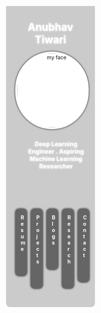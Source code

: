 <html>
<head>
<meta name="viewport" content="width=device-width, initial-scale=1" />
<meta charset="utf-8" />
<meta name="description" content="Anubhav Tiwari - Deep Learning Engineer . Aspiring Machine Learning Researcher">
<meta name="author" content="Anubhav Tiwari">
<title>
    Anubhav Tiwari
</title>
<link rel="stylesheet" href="./style.css" />
</head>
<body>
    <div id='banner'>
        <div id='top' class='sub_banner'>
            <h1 class='content' id='heading'>Anubhav Tiwari</h1>
            <div class='content' id='image'>
                <img src='./imgs/me.png' id='face' alt='my face' />
            </div>
            <h3 class='content' id='tagline'>Deep Learning Engineer . Aspiring Machine Learning Researcher</h1>
        </div>
        <div id='bottom' class='sub_banner'>
            <div id='sections' class='content'>
                <div class='clickable_neon_glow_card'>
                    <a href='https://drive.google.com/file/d/173OO2khxFVscL3880Rlipg8icywhW1nk/view?usp=sharing' target='_blank'>
                        <div class='section' id='resume'>
                            <div class='sub_section'>
                                <div class='section_elem'>
                                    Resume
                                </div>
                                <div class='section_elem'>
                                    <img src='./imgs/resume.png' alt='resume' class='section_img' />
                                </div>
                            </div>
                        </div>
                    </a>
                </div>
                <div class='clickable_neon_glow_card'>
                    <a href='https://github.com/abtExp' target='_blank'>
                        <div class='section' id='projects'>
                            <div class='sub_section'>
                                <div class='section_elem'>
                                    Projects
                                </div>
                                <div class='section_elem'>
                                    <img src='./imgs/projects.png' alt='projects' class='section_img' />
                                </div>
                            </div>
                        </div>
                    </a>
                </div>
                <div class='clickable_neon_glow_card'>
                    <a href='https://medium.com/expnotes' target='_blank'>
                        <div class='section' id='blogs'>
                            <div class='sub_section'>
                                <div class='section_elem'>
                                    Blogs
                                </div>
                                <div class='section_elem'>
                                    <img src='./imgs/blogs.png' alt='blogs' class='section_img' />
                                </div>
                            </div>
                        </div>
                    </a>
                </div>
                <div class='clickable_neon_glow_card'>
                    <a href='https://arxiv.org' target='_blank'>
                        <div class='section' id='research'>
                            <div class='sub_section'>
                                <div class='section_elem'>
                                    Research
                                </div>
                                <div class='section_elem'>
                                    <img src='./imgs/research.png' alt='research' class='section_img' />
                                </div>
                            </div>
                        </div>
                    </a>
                </div>
                <div class='clickable_neon_glow_card'>
                    <a href='https://linkedin.com/in/abtExp' target='_blank'>
                        <div class='section' id='contact'>
                            <div class='sub_section'>
                                <div class='section_elem'>
                                    Contact
                                </div>
                                <div class='section_elem'>
                                    <img src='./imgs/contact.png' alt='contact' class='section_img' />
                                </div>
                            </div>
                        </div>
                    </a>
                </div>
            </div>
        </div>
    </div>
    <style>
        * {
            box-sizing: border-box;
        }

        body {
            background: url('imgs/bg.jpg');
            background-size: cover;
            background-repeat: no-repeat;
            backdrop-filter: blur(2px);
            width: 100%;
            height: 100%;
            padding: 0px;
            margin: 0px;
            text-shadow: 0px 0px 5px #333;
            font-family: sans-serif;
        }

        #banner {
            margin: auto;
            text-align: center;
            display: flex;
            justify-content: center;
            flex-direction: column;
            border-radius: 0px 0px 10px 10px;
            background-color: rgba(0, 0, 0, 0.2);
            width: 60%;
            box-shadow: 0px 0px 400px 0px rgba(255, 255, 255, 0.479);
        }

        .sub_banner {
            flex: 1;
            display: flex;
            justify-content: center;
            flex-direction: column;
            padding: 25px;
        }

        .content {
            width: 100%;
            padding: 15px;
            margin: auto;
            flex: 1;
        }

        #image {
            width: 200px;
            height: 200px;
            border-radius: 200px;
            box-shadow: 0px 0px 5px 0px rgb(0, 0, 0);
            padding: 5px;
            background-color: #fff;
        }

        #image:hover {
            box-shadow: 0px 0px 40px 0px rgb(135, 250, 221);
        }

        #face {
            width: 200px;
            height: 200px;
            border-radius: 200px;
        }

        #sections {
            display: flex;
            flex-direction: row;
            justify-content: center;
        }

        .section {
            flex: 1;
            font-weight: bold;
            box-shadow: 0px 0px 5px 0px rgb(27, 24, 24);
            margin: 5px;
            padding: 15px;
            border-radius: 10px;
            width: 100%;
            background-color: rgba(0, 0, 0, 0.5);
        }

        .section_img {
            width: 50px;
            height: 50px;
            padding: 5px;
        }

        .sub_section {
            display: flex;
            flex-direction: column;
        }

        .section_elem {
            flex: 1;
        }

        a {
            text-decoration: none;
            color: #fff !important;
        }

        .clickable_neon_glow_card {
            width: 20%;
            margin: 5px;
        }

        .clickable_neon_glow_card a:hover {
            color: #fff !important;
            text-shadow: 0px 0px 20px #fff !important;
        }

        #resume:hover {
            background-color: rgb(255, 94, 115);
            box-shadow: 0px 0px 100px 0px rgb(241, 141, 154);
        }

        #projects:hover {
            background-color: rgb(94, 255, 161);
            box-shadow: 0px 0px 100px 0px rgb(141, 241, 154);
        }

        #blogs:hover {
            background-color: rgb(94, 137, 255);
            box-shadow: 0px 0px 100px 0px rgb(141, 154, 241);
        }

        #research:hover {
            background-color: rgb(250, 232, 70);
            box-shadow: 0px 0px 100px 0px rgb(241, 239, 141);
        }

        #contact:hover {
            background-color: rgb(255, 158, 94);
            box-shadow: 0px 0px 100px 0px rgb(241, 181, 141);
        }

        #heading {
            color: #fff;
            text-shadow: 0px 0px 5px #fff !important;
        }

        #tagline {
            color: #fff;
            margin: 15px;
            text-shadow: 0px 0px 5px #fff !important;
        }

        #content {
            display: flex;
            flex-direction: column;
        }

        @media (max-width:700px) {
            body {
                background-repeat: repeat;
            }
            #banner {
                width: 100%;
            }
            #sections {
                flex-direction: column;
            }
            .clickable_neon_glow_card {
                width: 60%;
                margin: 10px auto;
            }
        }
    </style>
</body>
</html>
